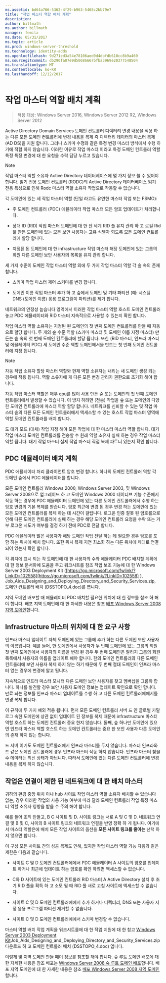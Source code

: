 ```yaml
---
ms.assetid: bd64a766-5362-4f29-b963-5465c2bb79e7
title: "작업 마스터 역할 배치 계획"
description: 
author: billmath
ms.author: billmath
manager: femila
ms.date: 05/31/2017
ms.topic: article
ms.prod: windows-server-threshold
ms.technology: identity-adds
ms.openlocfilehash: 9d271ed3a54e78106aed0d4dbfdb610cc8b9a460
ms.sourcegitcommit: db290fa07e9d50686667bfba3969e20377548504
ms.translationtype: MT
ms.contentlocale: ko-KR
ms.lasthandoff: 12/12/2017
---
```

# <a name="planning-operations-master-role-placement"></a>작업 마스터 역할 배치 계획

>적용 대상: Windows Server 2016, Windows Server 2012 R2, Windows Server 2012

Active Directory Domain Services 도메인 컨트롤러 디렉터리 변경 내용을 적용 하는 다른 모든 도메인 컨트롤러에 변경 내용을 복제 즉 디렉터리 데이터의 마스터 복제 (AD DS)을 지원 합니다. 그러나 스키마 수정와 같은 특정 변경 마스터 방식에서 수행 하기에 적합 하지 않습니다. 이러한 이유로 작업 마스터 이라고 특정 도메인 컨트롤러 역할 특정 특정 변경에 대 한 요청을 수락 담당 누르고 있습니다.  
  
> [!NOTE]  
> 작업 마스터 역할 소유자 Active Directory 데이터베이스에 몇 가지 정보 쓸 수 있어야 합니다. 읽기 전용 도메인 컨트롤러 (RODC)의 Active Directory 데이터베이스 읽기 전용 특성으로 인해 Rodc 마스터 역할 소유자 작업으로 작동할 수 없습니다.  
  
각 도메인에 있는 세 작업 마스터 역할 (단일 라고도 유연한 마스터 작업 또는 FSMO):  
  
-   주 도메인 컨트롤러 (PDC) 에뮬레이터 작업 마스터 모든 암호 업데이트가 처리합니다.  
  
-   상대 ID (RID) 작업 마스터 도메인에 대 한 전 세계 RID 풀 유지 관리 하 고 로컬 Rid 풀 만든 도메인에 있는 모든 보안 사용자는 고유 식별자 되도록 모든 도메인 컨트롤러에 할당 합니다.  
  
-   지정된 된 도메인에 대 한 infrastructure 작업 마스터 해당 도메인에 있는 그룹의 회원 다른 도메인 보안 사용자의 목록을 유지 관리 합니다.  
  
세 가지 수준이 도메인 작업 마스터 역할 외에 두 가지 작업 마스터 역할 각 숲 속의 존재합니다.  
  
-   스키마 작업 마스터 제어 스키마를 변경 합니다.  
  
-   도메인 이름 작업 마스터 추가 하 고 숲에서 도메인 및 기타 파티션 (예: 시스템 DNS (도메인 이름) 응용 프로그램이 파티션)를 제거 합니다.  
  
네트워크의 안정성 높습니다 영역에서 이러한 작업 마스터 역할 호스트 도메인 컨트롤러 놓고 PDC 에뮬레이터와 RID 마스터 지속적으로 사용할 수 있는지 확인 합니다.  
  
작업 마스터 역할 소유자는 지정된 된 도메인의 첫 번째 도메인 컨트롤러를 만들 때 자동으로 할당 합니다. 두 개의 숲 수준 역할 (스키마 마스터 및 도메인 이름 지정 마스터) 만든는 숲 속의 첫 번째 도메인 컨트롤러에 할당 됩니다. 또한 (RID 마스터, 인프라 마스터 및 에뮬레이터 PDC) 세 도메인 수준 역할 도메인에서을 만드는 첫 번째 도메인 컨트롤러에 지정 됩니다.  
  
> [!NOTE]  
> 자동 작업 소유자 할당 마스터 역할와 현재 역할 소유자는 내리는 새 도메인 생성 되는 경우에 적용 됩니다. 역할 소유자에 게 다른 모든 변경 관리자 권한으로 초기화 해야 합니다.  
  
자동 작업 마스터 역할은 매우 cpu를 많이 사용 만든 숲 또는 도메인의 첫 번째 도메인 컨트롤러에서 발생할 수 있습니다. 이 방지 하려면 (전송) 작업을 숲 또는 도메인의 다양 한 도메인 컨트롤러에 마스터 역할 할당 합니다. 네트워크를 신뢰할 수 있는 및 작업 마스터 숲의 다른 모든 도메인 컨트롤러에서 액세스할 수 있는 호스트 작업 마스터 영역에 역할 도메인 컨트롤러를 배치 합니다.  
  
도 대기 모드 (대체) 작업 지정 해야 모든 작업에 대 한 마스터 마스터 역할 합니다. 대기 작업 마스터 도메인 컨트롤러를 전송할 수 원래 역할 소유자 실패 하는 경우 작업 마스터 역할 됩니다. 대기 작업 마스터 실제 작업 마스터 직접 복제 파트너 있는지 확인 합니다.  
  
## <a name="planning-the-pdc-emulator-placement"></a>PDC 에뮬레이터 배치 계획  
PDC 에뮬레이터 처리 클라이언트 암호 변경 합니다. 하나의 도메인 컨트롤러 역할 각 도메인 숲에서 PDC 에뮬레이터를 합니다.  
  
모든 도메인 컨트롤러 Windows 2000, Windows Server 2003, 및 Windows Server 2008으로 업그레이드 하 고 도메인 Windows 2000 네이티브 기능 수준에서 작동 하는 경우에 PDC 에뮬레이터 도메인에 있는 다른 도메인 컨트롤러에서 수행 하는 암호 변경의 기본 복제를 받습니다. 암호 최근에 변경 된 경우 변경 하는 도메인에 있는 모든 도메인 컨트롤러를 복제 하는 데 시간이 걸립니다. 로그온 인증 잘못 된 암호를으로 인해 다른 도메인 컨트롤러에 실패 하는 경우 해당 도메인 컨트롤러 요청을 수락 또는 거부 로그온 시도가 여부를 결정 하기 전에 PDC로 전달 합니다.  
  
PDC 에뮬레이터 많은 사용자가 해당 도메인 작업 전달 하는 데 필요한 경우 암호를 포함 하는 위치에 배치 합니다. 또한 위치 복제 지연 최소화 하는 다른 위치에 제대로 연결 되어 있는지 확인 합니다.  
  
각 위치에 표시 되는 각 도메인에 대 한 사용자의 수와 에뮬레이터 PDC 배치할 계획에 대 한 정보 문서화에 도움을 주고 워크시트를 참조 작업 보조 기능에 대 한 Windows Server 2003 Deployment Kit ([https://go.microsoft.com/fwlink/?LinkID=102558](https://go.microsoft.com/fwlink/?LinkID=102558) ), Job_Aids_Designing_and_Deploying_Directory_and_Security_Services.zip, 도메인 컨트롤러 배치 (DSSTOPO_4.doc)를 엽니다.  
  
지역 도메인 배포할 때 에뮬레이터 PDC 배치할 필요한 위치에 대 한 정보를 참조 하 해야 합니다. 배포 지역 도메인에 대 한 자세한 내용은 참조 [배포 Windows Server 2008 지역 도메인](https://technet.microsoft.com/library/cc755118.aspx)합니다.  
  
## <a name="requirements-for-infrastructure-master-placement"></a>Infrastructure 마스터 위치에 대 한 요구 사항  

인프라 마스터 업데이트 자체 도메인에 있는 그룹에 추가 하는 다른 도메인 보안 사용자의 이름입니다. 예를 들어, 한 도메인에서 사용자가 두 번째 도메인에 있는 그룹의 회원 첫 번째 도메인에서 사용자의 이름을 변경 된 경우 두 번째 도메인은 알리지 그룹의 회원 목록에서 사용자의 이름을 업데이트 해야 합니다. 한의 도메인 컨트롤러의 다른 도메인 컨트롤러에 보안 사용자 복제 하지 않는 하기 때문에 두 번째 절대 도메인이 인프라 마스터 없는 경우에 변경에 알고 됩니다.  
  
지속적으로 인프라 마스터 모니터 다른 도메인 보안 사용자를 찾고 멤버십을 그룹화 합니다. 하나를 발견할 경우 보안 사용자 도메인 정보는 업데이트 확인으로 확인 합니다. 만료 되는 정보를 인프라 마스터 업데이트를 수행 하 고 다른 도메인 컨트롤러에에서를 변경 복제 합니다.  
  
이 규칙에 두 가지 예외 적용 됩니다. 먼저 모든 도메인 컨트롤러 서버 드 인 글로벌 카탈로그 속한 도메인에 상관 없이 업데이트 된 정보를 복제 때문에 infrastructure 마스터 역할 호스트 하는 도메인 컨트롤러 중요 한지 않습니다. 둘째, 숲 하나만 도메인에 있으면 인프라 마스터 역할 호스트 하는 도메인 컨트롤러는 중요 한 보안 사용자 다른 도메인의 존재 하지 않는 합니다.  
  
드 서버 이기도 도메인 컨트롤러에서 인프라 마스터를 두지 않습니다. 마스터 인프라와 드 같은 도메인 컨트롤러에 경우 인프라 마스터 작동 하지 않습니다. 인프라 마스터 찾을 수 데이터는 최신 상태가 아닙니다. 따라서 도메인에 있는 다른 도메인 컨트롤러에 변경 내용을 복제 하지 않습니다.  
  
## <a name="operations-master-placement-for-networks-with-limited-connectivity"></a>작업은 연결이 제한 된 네트워크에 대 한 배치 마스터  
귀하의 환경 중앙 위치 이나 hub 사이트 작업 마스터 역할 소유자 배치할 수 있습니다 없는, 경우 이러한 작업의 사용 가능 여부에 따라 달라 도메인 컨트롤러 작업 특정 마스터 역할 소유자 영향을 받을 수 주의 해야 합니다.  
  
예를 들어 조직 만들고, B C 사이트 및 D. 사이트 링크는 서로 A 및 C 및 D. 네트워크 연결 및 B 및 C, 사이의 B 사이트 링크의 네트워크 연결을 반영 정확 하 게 됩니다. 여기에서 마스터 역할은에 배치 모든 작업 사이트의 옵션을 **모든 사이트 링크를 줄이는** 선택 하지 않으면 합니다.  
  
이 구성 모든 사이트 간의 성공 복제도 인해, 있지만 작업 마스터 역할 기능 다음과 같은 제한은 다음과 같습니다.  
  
-   사이트 C 및 D 도메인 컨트롤러에에서 PDC 에뮬레이터 A 사이트의 암호를 업데이트 하거나 최근에 업데이트 하는 암호를 확인 하려면 액세스할 수 없습니다.  
  
-   C와 D 사이트에 있는 도메인 컨트롤러 RID 마스터 A Active Directory 설치 후 초기 RID 풀을 획득 하 고 소모 될 때 RID 풀 새로 고침 사이트에 액세스할 수 없습니다.  
  
-   사이트 C 및 D 도메인 컨트롤러에에서 추가 하거나 디렉터리, DNS 또는 사용자 지정 응용 프로그램 파티션 제거할 수 없습니다.  
  
-   사이트 C 및 D 도메인 컨트롤러에에서 스키마 변경할 수 없습니다.  
  
마스터 역할 배치 작업 계획을 워크시트를에 대 한 작업 지원에 대 한 참고 [Windows Server 2003 Deployment Kit](https://go.microsoft.com/fwlink/?LinkID=102558)Job_Aids_Designing_and_Deploying_Directory_and_Security_Services.zip 다운로드 하 고 도메인 컨트롤러 배치 (DSSTOPO_4.doc) 엽니다.  
  
이렇게 및 지역 도메인 만들 때이 정보를 참조할 해야 합니다. 숲 루트 도메인 배포에 대 한 자세한 내용은 참조 배포는 [Windows Server 2008 숲 루트 도메인 배포](https://technet.microsoft.com/library/cc731174.aspx)합니다. 배포 지역 도메인에 대 한 자세한 내용은 참조 [배포 Windows Server 2008 지역 도메인](https://technet.microsoft.com/library/cc755118.aspx)합니다.  
  


